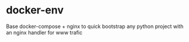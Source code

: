 # docker-env

Base docker-compose + nginx to quick bootstrap any python project with an nginx handler for www trafic
